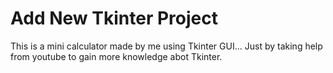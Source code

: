 # Add New Tkinter Project
This is a mini calculator made by me using Tkinter GUI... Just by taking help from youtube to gain more knowledge abot Tkinter.